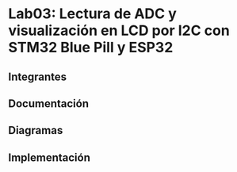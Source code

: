 # Lab03: Lectura de ADC y visualización en LCD por I2C con STM32 Blue Pill y ESP32

## Integrantes


## Documentación
<!-- Explique, a nivel de bare metal y registros, el control de la LCD en el código proporcionado. Detalle cómo se configuran los pines GPIO, cómo se envían los comandos al controlador de la pantalla y qué registros del microcontrolador se manipulan en cada paso del proceso -->


## Diagramas


## Implementación

